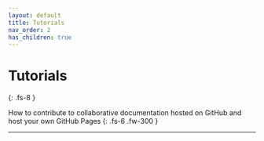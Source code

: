 ```yaml
---
layout: default
title: Tutorials
nav_order: 2
has_children: true
---
```



# Tutorials
{: .fs-8 }

How to contribute to collaborative documentation hosted on GitHub and host your own GitHub Pages
{: .fs-6 .fw-300 }

---
